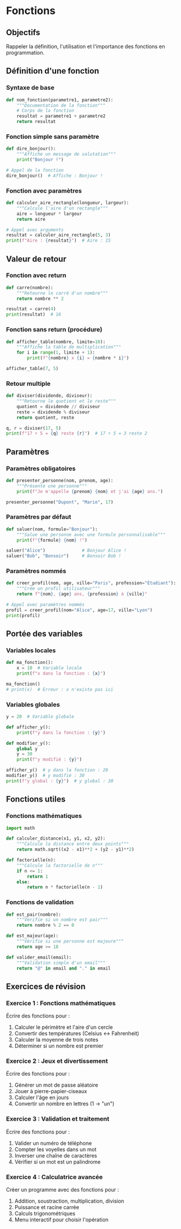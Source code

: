 # Fonctions

## Objectifs
Rappeler la définition, l'utilisation et l'importance des fonctions en programmation.

## Définition d'une fonction

### Syntaxe de base
```python
def nom_fonction(parametre1, parametre2):
    """Documentation de la fonction"""
    # Corps de la fonction
    resultat = parametre1 + parametre2
    return resultat
```

### Fonction simple sans paramètre
```python
def dire_bonjour():
    """Affiche un message de salutation"""
    print("Bonjour !")

# Appel de la fonction
dire_bonjour()  # Affiche : Bonjour !
```

### Fonction avec paramètres
```python
def calculer_aire_rectangle(longueur, largeur):
    """Calcule l'aire d'un rectangle"""
    aire = longueur * largeur
    return aire

# Appel avec arguments
resultat = calculer_aire_rectangle(5, 3)
print(f"Aire : {resultat}")  # Aire : 15
```

## Valeur de retour

### Fonction avec return
```python
def carre(nombre):
    """Retourne le carré d'un nombre"""
    return nombre ** 2

resultat = carre(4)
print(resultat)  # 16
```

### Fonction sans return (procédure)
```python
def afficher_table(nombre, limite=10):
    """Affiche la table de multiplication"""
    for i in range(1, limite + 1):
        print(f"{nombre} x {i} = {nombre * i}")

afficher_table(7, 5)
```

### Retour multiple
```python
def diviser(dividende, diviseur):
    """Retourne le quotient et le reste"""
    quotient = dividende // diviseur
    reste = dividende % diviseur
    return quotient, reste

q, r = diviser(17, 5)
print(f"17 ÷ 5 = {q} reste {r}")  # 17 ÷ 5 = 3 reste 2
```

## Paramètres

### Paramètres obligatoires
```python
def presenter_personne(nom, prenom, age):
    """Présente une personne"""
    print(f"Je m'appelle {prenom} {nom} et j'ai {age} ans.")

presenter_personne("Dupont", "Marie", 17)
```

### Paramètres par défaut
```python
def saluer(nom, formule="Bonjour"):
    """Salue une personne avec une formule personnalisable"""
    print(f"{formule} {nom} !")

saluer("Alice")              # Bonjour Alice !
saluer("Bob", "Bonsoir")     # Bonsoir Bob !
```

### Paramètres nommés
```python
def creer_profil(nom, age, ville="Paris", profession="Étudiant"):
    """Crée un profil utilisateur"""
    return f"{nom}, {age} ans, {profession} à {ville}"

# Appel avec paramètres nommés
profil = creer_profil(nom="Alice", age=17, ville="Lyon")
print(profil)
```

## Portée des variables

### Variables locales
```python
def ma_fonction():
    x = 10  # Variable locale
    print(f"x dans la fonction : {x}")

ma_fonction()
# print(x)  # Erreur : x n'existe pas ici
```

### Variables globales
```python
y = 20  # Variable globale

def afficher_y():
    print(f"y dans la fonction : {y}")

def modifier_y():
    global y
    y = 30
    print(f"y modifié : {y}")

afficher_y()  # y dans la fonction : 20
modifier_y()  # y modifié : 30
print(f"y global : {y}")  # y global : 30
```

## Fonctions utiles

### Fonctions mathématiques
```python
import math

def calculer_distance(x1, y1, x2, y2):
    """Calcule la distance entre deux points"""
    return math.sqrt((x2 - x1)**2 + (y2 - y1)**2)

def factorielle(n):
    """Calcule la factorielle de n"""
    if n <= 1:
        return 1
    else:
        return n * factorielle(n - 1)
```

### Fonctions de validation
```python
def est_pair(nombre):
    """Vérifie si un nombre est pair"""
    return nombre % 2 == 0

def est_majeur(age):
    """Vérifie si une personne est majeure"""
    return age >= 18

def valider_email(email):
    """Validation simple d'un email"""
    return "@" in email and "." in email
```

## Exercices de révision

### Exercice 1 : Fonctions mathématiques
Écrire des fonctions pour :
1. Calculer le périmètre et l'aire d'un cercle
2. Convertir des températures (Celsius ↔ Fahrenheit)
3. Calculer la moyenne de trois notes
4. Déterminer si un nombre est premier

### Exercice 2 : Jeux et divertissement
Écrire des fonctions pour :
1. Générer un mot de passe aléatoire
2. Jouer à pierre-papier-ciseaux
3. Calculer l'âge en jours
4. Convertir un nombre en lettres (1 → "un")

### Exercice 3 : Validation et traitement
Écrire des fonctions pour :
1. Valider un numéro de téléphone
2. Compter les voyelles dans un mot
3. Inverser une chaîne de caractères
4. Vérifier si un mot est un palindrome

### Exercice 4 : Calculatrice avancée
Créer un programme avec des fonctions pour :
1. Addition, soustraction, multiplication, division
2. Puissance et racine carrée
3. Calculs trigonométriques
4. Menu interactif pour choisir l'opération